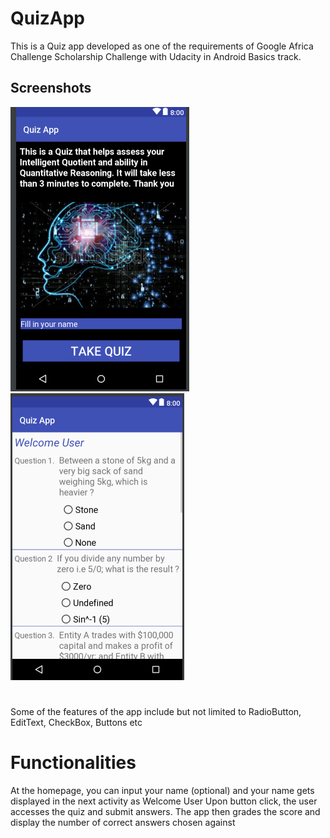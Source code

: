 # QuizApp
This is a Quiz app developed as one of the requirements of Google Africa Challenge Scholarship Challenge with Udacity in Android Basics track.

## Screenshots
![Screen](https://github.com/ShowYoungg/Quiz_App/blob/master/Q1.PNG)
![Screen](https://github.com/ShowYoungg/Quiz_App/blob/master/Q2.PNG)

#
Some of the features of the app include but not limited to RadioButton, EditText, CheckBox, Buttons etc

# Functionalities
At the homepage, you can input your name (optional) and your name gets displayed in the next activity as Welcome User
Upon button click, the user accesses the quiz and submit answers. The app then grades the score and display the number of correct answers chosen against 
